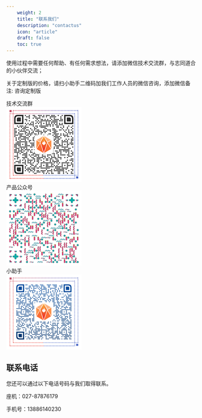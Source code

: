```yaml
---
    weight: 2
    title: "联系我们"
    description: "contactus"
    icon: "article"
    draft: false
    toc: true
---
```



使用过程中需要任何帮助、有任何需求想法，请添加微信技术交流群，与志同道合的小伙伴交流；

关于定制版的价格，请扫小助手二维码加我们工作人员的微信咨询，添加微信备注:  咨询定制版

<div className="flex-space-between">
<div className="t-c">
<div>技术交流群 </div>

<img src="../../img/群永久码200.png">  
</div>

<div className="t-c">
<div>产品公众号</div>

<img src="../../img/公众号艺术二维码.png"> 
</div>

<div className="t-c">
<div> 小助手</div>

<img src="../../img/企业微信.png">  
</div>

</div>

## 联系电话
您还可以通过以下电话号码与我们取得联系。

座机：027-87876179

手机号：13886140230




